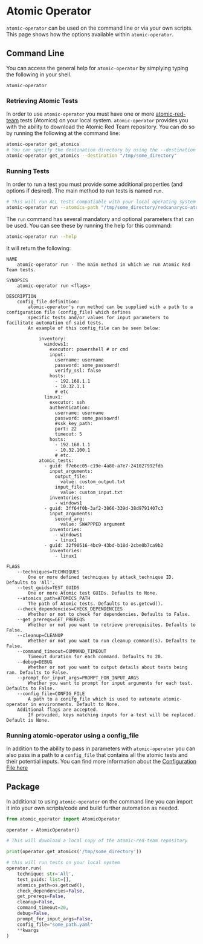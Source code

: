 # Atomic Operator

`atomic-operator` can be used on the command line or via your own scripts. This page shows how the options available within `atomic-operator`.

## Command Line

You can access the general help for `atomic-operator` by simplying typing the following in your shell.

```
atomic-operator
```

### Retrieving Atomic Tests

In order to use `atomic-operator` you must have one or more [atomic-red-team](https://github.com/redcanaryco/atomic-red-team) tests (Atomics) on your local system. `atomic-operator` provides you with the ability to download the Atomic Red Team repository. You can do so by running the following at the command line:

```bash
atomic-operator get_atomics 
# You can specify the destination directory by using the --destination flag
atomic-operator get_atomics --destination "/tmp/some_directory"
```

### Running Tests

In order to run a test you must provide some additional properties (and options if desired). The main method to run tests is named `run`.

```bash
# This will run ALL tests compatiable with your local operating system
atomic-operator run --atomics-path "/tmp/some_directory/redcanaryco-atomic-red-team-3700624"
```

The `run` command has several mandatory and optional parameters that can be used.  You can see these by running the help for this command:

```bash
atomic-operator run --help
```

It will return the following:

```text
NAME
    atomic-operator run - The main method in which we run Atomic Red Team tests.

SYNOPSIS
    atomic-operator run <flags>

DESCRIPTION
    config_file definition:
        atomic-operator's run method can be supplied with a path to a configuration file (config_file) which defines 
        specific tests and/or values for input parameters to facilitate automation of said tests.
        An example of this config_file can be seen below:

            inventory:
              windows1:
                executor: powershell # or cmd
                input:
                  username: username
                  password: some_passowrd!
                  verify_ssl: false
                hosts:
                  - 192.168.1.1
                  - 10.32.1.1
                  # etc
              linux1:
                executor: ssh
                authentication:
                  username: username
                  password: some_passowrd!
                  #ssk_key_path:
                  port: 22
                  timeout: 5
                hosts:
                  - 192.168.1.1
                  - 10.32.100.1
                  # etc.
            atomic_tests:
              - guid: f7e6ec05-c19e-4a80-a7e7-241027992fdb
                input_arguments:
                  output_file:
                    value: custom_output.txt
                  input_file:
                    value: custom_input.txt
                inventories:
                  - windows1
              - guid: 3ff64f0b-3af2-3866-339d-38d9791407c3
                input_arguments:
                  second_arg:
                    value: SWAPPPED argument
                inventories:
                  - windows1
                  - linux1
              - guid: 32f90516-4bc9-43bd-b18d-2cbe0b7ca9b2
                inventories:
                  - linux1

FLAGS
    --techniques=TECHNIQUES
        One or more defined techniques by attack_technique ID. Defaults to 'All'.
    --test_guids=TEST_GUIDS
        One or more Atomic test GUIDs. Defaults to None.
    --atomics_path=ATOMICS_PATH
        The path of Atomic tests. Defaults to os.getcwd().
    --check_dependencies=CHECK_DEPENDENCIES
        Whether or not to check for dependencies. Defaults to False.
    --get_prereqs=GET_PREREQS
        Whether or not you want to retrieve prerequisites. Defaults to False.
    --cleanup=CLEANUP
        Whether or not you want to run cleanup command(s). Defaults to False.
    --command_timeout=COMMAND_TIMEOUT
        Timeout duration for each command. Defaults to 20.
    --debug=DEBUG
        Whether or not you want to output details about tests being ran. Defaults to False.
    --prompt_for_input_args=PROMPT_FOR_INPUT_ARGS
        Whether you want to prompt for input arguments for each test. Defaults to False.
    --config_file=CONFIG_FILE
        A path to a conifg_file which is used to automate atomic-operator in environments. Default to None.
    Additional flags are accepted.
        If provided, keys matching inputs for a test will be replaced. Default is None.
```

### Running atomic-operator using a config_file

In addition to the ability to pass in parameters with `atomic-operator` you can also pass in a path to a `config_file` that contains all the atomic tests and their potential inputs. You can find more information about the [Configuration File here](atomic-operator-config.md)

## Package

In additional to using `atomic-operator` on the command line you can import it into your own scripts/code and build further automation as needed.

```python
from atomic_operator import AtomicOperator

operator = AtomicOperator()

# This will download a local copy of the atomic-red-team repository

print(operator.get_atomics('/tmp/some_directory'))

# this will run tests on your local system
operator.run(
    technique: str='All', 
    test_guids: list=[],
    atomics_path=os.getcwd(), 
    check_dependencies=False, 
    get_prereqs=False, 
    cleanup=False, 
    command_timeout=20, 
    debug=False,
    prompt_for_input_args=False,
    config_file="some_path.yaml"
    **kwargs
)
```
